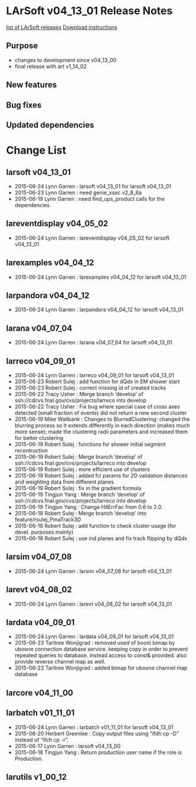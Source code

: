 LArSoft v04_13_01 Release Notes
======================================================================

[list of LArSoft releases](LArSoft_release_list)
[Download instructions](http://scisoft.fnal.gov/scisoft/bundles/larsoft/v04_13_01/larsoft-v04_13_01.html)

Purpose
--------------------

-   changes to development since v04_13_00
-   final release with art v1_14_02

New features
------------------------------

Bug fixes
------------------------

Updated dependencies
----------------------------------------------

Change List
============================

larsoft v04_13_01
------------------------------------------

-   2015-06-24 Lynn Garren : larsoft v04_13_01 for larsoft v04_13_01
-   2015-06-23 Lynn Garren : need genie_xsec v2_8_6a
-   2015-06-19 Lynn Garren : need find_ups_product calls for the dependencies

lareventdisplay v04_05_02
----------------------------------------------------------

-   2015-06-24 Lynn Garren : lareventdisplay v04_05_02 for larsoft v04_13_01

larexamples v04_04_12
--------------------------------------------------

-   2015-06-24 Lynn Garren : larexamples v04_04_12 for larsoft v04_13_01

larpandora v04_04_12
------------------------------------------------

-   2015-06-24 Lynn Garren : larpandora v04_04_12 for larsoft v04_13_01

larana v04_07_04
----------------------------------------

-   2015-06-24 Lynn Garren : larana v04_07_04 for larsoft v04_13_01

larreco v04_09_01
------------------------------------------

-   2015-06-24 Lynn Garren : larreco v04_09_01 for larsoft v04_13_01
-   2015-06-23 Robert Sulej : add function for dQdx in EM shower start
-   2015-06-23 Robert Sulej : correct missing id of created tracks
-   2015-06-22 Tracy Usher : Merge branch ‘develop’ of ssh://cdcvs.fnal.gov/cvs/projects/larreco into develop
-   2015-06-22 Tracy Usher : Fix bug where special case of cross axes detected (small fraction of events) did not return a new second cluster
-   2015-06-19 Mike Wallbank : Changes to BlurredClustering: changed the blurring process so it extends differently in each direction (makes much more sense); made the clustering radii parameters and increased them for better clustering
-   2015-06-19 Robert Sulej : functions for shower initial segment recontruction
-   2015-06-19 Robert Sulej : Merge branch ‘develop’ of ssh://cdcvs.fnal.gov/cvs/projects/larreco into develop
-   2015-06-19 Robert Sulej : more efficient use of clusters
-   2015-06-19 Robert Sulej : added fcl params for 2D validation distances and weighting data from different planes
-   2015-06-19 Robert Sulej : fix in the gradient formula
-   2015-06-19 Tingjun Yang : Merge branch ‘develop’ of ssh://cdcvs.fnal.gov/cvs/projects/larreco into develop
-   2015-06-19 Tingjun Yang : Change HitErrFac from 0.6 to 2.0.
-   2015-06-18 Robert Sulej : Merge branch ‘develop’ into feature/rsulej_PmaTrack3D
-   2015-06-18 Robert Sulej : add function to check cluster usage (for devel. purposes mainly)
-   2015-06-18 Robert Sulej : use ind planes and fix track flipping by dQdx

larsim v04_07_08
----------------------------------------

-   2015-06-24 Lynn Garren : larsim v04_07_08 for larsoft v04_13_01

larevt v04_08_02
----------------------------------------

-   2015-06-24 Lynn Garren : larevt v04_08_02 for larsoft v04_13_01

lardata v04_09_01
------------------------------------------

-   2015-06-24 Lynn Garren : lardata v04_09_01 for larsoft v04_13_01
-   2015-06-23 Taritree Wonjigrad : removed used of boost bimap by uboone connection database service. keeping copy in order to prevent repeated queries to database. instead access to const& provided. also provide reverse channel map as well.
-   2015-06-22 Taritree Wonjigrad : added bimap for uboone channel map database

larcore v04_11_00
------------------------------------------

larbatch v01_11_01
--------------------------------------------

-   2015-06-24 Lynn Garren : larbatch v01_11_01 for larsoft v04_13_01
-   2015-06-20 Herbert Greenlee : Copy output files using “ifdh cp -D” instead of “ifch cp -r”.
-   2015-06-17 Lynn Garren : larsoft v04_13_00
-   2015-06-16 Tingjun Yang : Return production user name if the role is Production.

larutils v1_00_12
------------------------------------------
